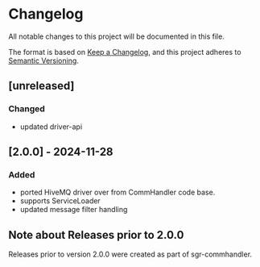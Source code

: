 # Changelog

All notable changes to this project will be documented in this file.

The format is based on [Keep a Changelog](https://keepachangelog.com/en/1.1.0/),
and this project adheres to [Semantic Versioning](https://semver.org/spec/v2.0.0.html).

## [unreleased]

### Changed

- updated driver-api


## [2.0.0] - 2024-11-28

### Added

- ported HiveMQ driver over from CommHandler code base.
- supports ServiceLoader
- updated message filter handling


## Note about Releases prior to 2.0.0

Releases prior to version 2.0.0 were created as part of sgr-commhandler.
